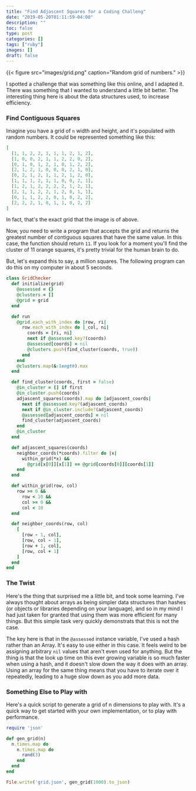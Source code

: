 ```yaml
---
title: "Find Adjascent Squares for a Coding Challeng"
date: "2019-05-20T01:11:59-04:00"
description: ""
toc: false
type: post
categories: []
tags: ["ruby"]
images: []
draft: false
---
```


{{< figure src="images/grid.png" caption="Random grid of numbers." >}}

I spotted a challenge that was something like this online, and I adapted it.
There was something that I wanted to understand a little bit better. The interesting thing here is about the data structures used, to increase efficiency.

### Find Contiguous Squares

Imagine you have a grid of `n` width and height, and it's populated with random numbers. It could be represented something like this:

```json
[
  [1, 1, 2, 2, 1, 1, 1, 2, 1, 2],
  [1, 0, 0, 2, 1, 1, 2, 2, 0, 2],
  [0, 1, 0, 1, 2, 1, 0, 1, 2, 2],
  [2, 1, 2, 1, 0, 0, 0, 2, 1, 0],
  [0, 2, 1, 2, 1, 1, 2, 1, 2, 0],
  [1, 1, 1, 2, 1, 1, 0, 0, 2, 1],
  [1, 2, 1, 2, 2, 2, 2, 1, 2, 1],
  [2, 1, 1, 2, 2, 1, 2, 0, 1, 1],
  [0, 1, 1, 2, 2, 0, 1, 0, 2, 2],
  [2, 2, 2, 1, 0, 1, 1, 0, 2, 2]
]
```

In fact, that's the exact grid that the image is of above.

Now, you need to write a program that accepts the grid and returns the greatest number of contiguous squares that have the same value. In this case, the function should return `11`. If you look for a moment you'll find the cluster of 11 orange squares, it's pretty trivial for the human brain to do.

But, let's expand this to say, a million squares. The following program can do this on my computer in about 5 seconds.

```ruby
class GridChecker
  def initialize(grid)
    @assessed = {}
    @clusters = []
    @grid = grid
  end

  def run
    @grid.each_with_index do |row, ri|
      row.each_with_index do |_col, ni|
        coords = [ri, ni]
        next if @assessed.key?(coords)
        @assessed[coords] = nil
        @clusters.push(find_cluster(coords, true))
      end
    end
    @clusters.map(&:length).max
  end

  def find_cluster(coords, first = false)
    @in_cluster = [] if first
    @in_cluster.push(coords)
    adjascent_squares(coords).map do |adjascent_coords|
      next if @assessed.key?(adjascent_coords)
      next if @in_cluster.include?(adjascent_coords)
      @assessed[adjascent_coords] = nil
      find_cluster(adjascent_coords)
    end
    @in_cluster
  end

  def adjascent_squares(coords)
    neighbor_coords(*coords).filter do |x|
      within_grid(*x) &&
        @grid[x[0]][x[1]] == @grid[coords[0]][coords[1]]
    end
  end

  def within_grid(row, col)
    row >= 0 &&
      row < 10 &&
      col >= 0 &&
      col < 10
  end

  def neighbor_coords(row, col)
    [
      [row - 1, col],
      [row, col - 1],
      [row + 1, col],
      [row, col + 1]
    ]
  end
end

```

### The Twist

Here's the thing that surprised me a little bit, and took some learning. I've always thought about arrays as being simpler data structures than hashes (or objects or libraries depending on your language), and so in my mind I had just taken for granted that using them was more efficient for many things. But this simple task very quickly demonstrats that this is not the case.

The key here is that in the `@assessed` instance variable, I've used a hash rather than an Array. It's easy to use either in this case. It feels weird to be assigning arbitrary `nil` values that aren't even used for anything. But the thing is that the look up time on this ever growing variable is so much faster when using a hash, and it doesn't slow down the way it does with an array. Using an array for the same thing means that you have to iterate over it repeatedly, leading to a huge slow down as you add more data.

### Something Else to Play with

Here's a quick script to generate a grid of n dimensions to play with. It's a quick way to get started with your own implementation, or to play with performance.

```ruby
require 'json'

def gen_grid(n)
  n.times.map do
    n.times.map do
      rand(3)
    end
  end
end

File.write('grid.json', gen_grid(1000).to_json)
```
